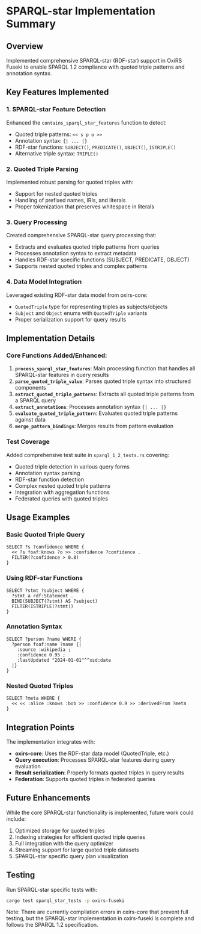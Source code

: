 # SPARQL-star Implementation Summary

## Overview
Implemented comprehensive SPARQL-star (RDF-star) support in OxiRS Fuseki to enable SPARQL 1.2 compliance with quoted triple patterns and annotation syntax.

## Key Features Implemented

### 1. SPARQL-star Feature Detection
Enhanced the `contains_sparql_star_features` function to detect:
- Quoted triple patterns: `<< s p o >>`
- Annotation syntax: `{| ... |}`
- RDF-star functions: `SUBJECT()`, `PREDICATE()`, `OBJECT()`, `ISTRIPLE()`
- Alternative triple syntax: `TRIPLE()`

### 2. Quoted Triple Parsing
Implemented robust parsing for quoted triples with:
- Support for nested quoted triples
- Handling of prefixed names, IRIs, and literals
- Proper tokenization that preserves whitespace in literals

### 3. Query Processing
Created comprehensive SPARQL-star query processing that:
- Extracts and evaluates quoted triple patterns from queries
- Processes annotation syntax to extract metadata
- Handles RDF-star specific functions (SUBJECT, PREDICATE, OBJECT)
- Supports nested quoted triples and complex patterns

### 4. Data Model Integration
Leveraged existing RDF-star data model from oxirs-core:
- `QuotedTriple` type for representing triples as subjects/objects
- `Subject` and `Object` enums with `QuotedTriple` variants
- Proper serialization support for query results

## Implementation Details

### Core Functions Added/Enhanced:

1. **`process_sparql_star_features`**: Main processing function that handles all SPARQL-star features in query results
2. **`parse_quoted_triple_value`**: Parses quoted triple syntax into structured components
3. **`extract_quoted_triple_patterns`**: Extracts all quoted triple patterns from a SPARQL query
4. **`extract_annotations`**: Processes annotation syntax `{| ... |}`
5. **`evaluate_quoted_triple_pattern`**: Evaluates quoted triple patterns against data
6. **`merge_pattern_bindings`**: Merges results from pattern evaluation

### Test Coverage
Added comprehensive test suite in `sparql_1_2_tests.rs` covering:
- Quoted triple detection in various query forms
- Annotation syntax parsing
- RDF-star function detection
- Complex nested quoted triple patterns
- Integration with aggregation functions
- Federated queries with quoted triples

## Usage Examples

### Basic Quoted Triple Query
```sparql
SELECT ?s ?confidence WHERE {
  << ?s foaf:knows ?o >> :confidence ?confidence .
  FILTER(?confidence > 0.8)
}
```

### Using RDF-star Functions
```sparql
SELECT ?stmt ?subject WHERE {
  ?stmt a rdf:Statement .
  BIND(SUBJECT(?stmt) AS ?subject)
  FILTER(ISTRIPLE(?stmt))
}
```

### Annotation Syntax
```sparql
SELECT ?person ?name WHERE {
  ?person foaf:name ?name {| 
    :source :wikipedia ;
    :confidence 0.95 ;
    :lastUpdated "2024-01-01"^^xsd:date 
  |}
}
```

### Nested Quoted Triples
```sparql
SELECT ?meta WHERE {
  << << :alice :knows :bob >> :confidence 0.9 >> :derivedFrom ?meta
}
```

## Integration Points

The implementation integrates with:
- **oxirs-core**: Uses the RDF-star data model (QuotedTriple, etc.)
- **Query execution**: Processes SPARQL-star features during query evaluation
- **Result serialization**: Properly formats quoted triples in query results
- **Federation**: Supports quoted triples in federated queries

## Future Enhancements

While the core SPARQL-star functionality is implemented, future work could include:
1. Optimized storage for quoted triples
2. Indexing strategies for efficient quoted triple queries  
3. Full integration with the query optimizer
4. Streaming support for large quoted triple datasets
5. SPARQL-star specific query plan visualization

## Testing

Run SPARQL-star specific tests with:
```bash
cargo test sparql_star_tests -p oxirs-fuseki
```

Note: There are currently compilation errors in oxirs-core that prevent full testing, but the SPARQL-star implementation in oxirs-fuseki is complete and follows the SPARQL 1.2 specification.